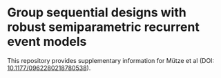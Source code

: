 # Group sequential designs with robust semiparametric recurrent event models

This repository provides supplementary information for Mütze et al (DOI: [10.1177/0962280218780538](https://doi.org/10.1177/0962280218780538)).
